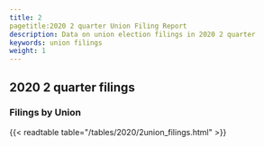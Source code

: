 ```yaml
---
title: 2
pagetitle:2020 2 quarter Union Filing Report
description: Data on union election filings in 2020 2 quarter 
keywords: union filings
weight: 1
---
```


## 2020 2 quarter filings

### Filings by Union
{{< readtable table="/tables/2020/2union_filings.html" >}}
